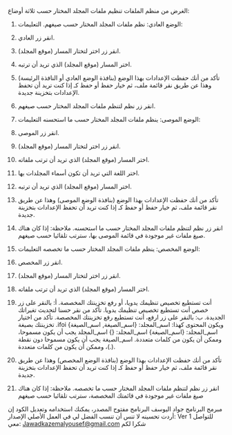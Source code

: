 الغرض من منظم الملفات تنظيم ملفات المجلد المختار حسب ثلاثة أوضاع:

1. الوضع العادي: نظم ملفات المجلد المختار حسب صيغهم.
التعليمات:
1. انقر زر العادي.
2. انقر زر اختر لتختار المسار (موقع المجلد).
3. اختر المسار (موقع المجلد) الذي تريد أن ترتبه.
4. تأكد من أنك حفظت الإعدادات بهذا الوضع (بنافذة الوضع العادي أو النافذة الرئيسة) وهذا عن طريق نقر قائمة ملف، ثم خيار حفظ أو حفظ كـ إذا كنت تريد أن تحفظ الإعدادات بتخزينة جديدة.
5. انقر زر نظم لتنظم ملفات المجلد المختار حسب صيغهم.


2. الوضع الموصى: ينظم ملفات المجلد المختار حسب ما استحسنه
التعليمات:
1. انقر زر الموصى.
2. انقر زر اختر لتختار المسار (موقع المجلد).
3. اختر المسار (موقع المجلد) الذي تريد أن ترتب ملفاته.
4. اختر اللغة التي تريد أن تكون أسماء المجلدات بها.
5. اختر المسار (موقع المجلد) الذي تريد أن ترتبه.
6. تأكد من أنك حفظت الإعدادات بهذا الوضع (بنافذة الوضع الموصى) وهذا عن طريق نقر قائمة ملف، ثم خيار حفظ أو حفظ كـ إذا كنت تريد أن تحفظ الإعدادات بتخزينة جديدة.
7. انقر زر نظم لتنظم ملفات المجلد المختار حسب ما استحسنه.
 ملاحظة: إذا كان هناك صيغ ملفات غير موجودة في قائمة الموصى بها، سترتب تلقائيا حسب صيغهم.

3. الوضع المخصص: ينظم ملفات المجلد المختار حسب ما تخصصه
التعليمات:
1. انقر زر المخصص.
2. انقر زر اختر لتختار المسار (موقع المجلد).
3. اختر المسار (موقع المجلد) الذي تريد أن ترتب ملفاته.
4. أنت تستطيع تخصيص تنظيمك يدويا، أو رفع تخزينتك المخصصة.
   أ: بالنقر على زر خصص أنت تستطيع تخصيص تنظيمك يدويا.
      تأكد من نقر حسنا لتحديث تغيراتك الجديدة.
  ب: بالنقر على زر ارفع،  أنت تستطيع رفع تخزينتك المخصصة.
      تأكد من اختيار تخزينتك بصيغة .ifoi ويكون المحتوى كهذا:
       اسم_المجلد:
       {اسم_الصيغة, اسم_الصيغة}
       اسم_المجلد:
       {اسم_الصيغة}
       اسم_المجلد:
                                                                                                                                                                                                                                                                            															  {}
      اسم_المجلد يجب أن يكون مسموحا، وممكن أن يكون من كلمات متعددة.
      اسم_الصيغة يجب أن يكون مسموحا دون نقطة (.)، وممكن أن يكون من كلمات متعددة.
6. تأكد من أنك حفظت الإعدادات بهذا الوضع (بنافذة الوضع المخصص) وهذا عن طريق نقر قائمة ملف، ثم خيار حفظ أو حفظ كـ إذا كنت تريد أن تحفظ الإعدادات بتخزينة جديدة.
7. انقر زر نظم لتنظم ملفات المجلد المختار حسب ما تخصصه.
   ملاحظة: إذا كان هناك صيغ ملفات غير موجودة في قائمتك المخصصة، سترتب تلقائيا حسب صيغهم
   
مبرمج البرنامج جواد اليوسف
البرنامج مفتوح المصدر، يمكنك استخدامه وتعديل الكود إن أردت تحسينه
لا تنس أن تنسب الفضل لي في العمل الأصلي
الإصدار: Ver 1 
للتواصل معي: Jawadkazemalyousef@gmail.com 
شكرا لكم
